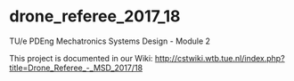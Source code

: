 # drone_referee_2017_18
TU/e PDEng Mechatronics Systems Design - Module 2

This project is documented in our Wiki: http://cstwiki.wtb.tue.nl/index.php?title=Drone_Referee_-_MSD_2017/18
